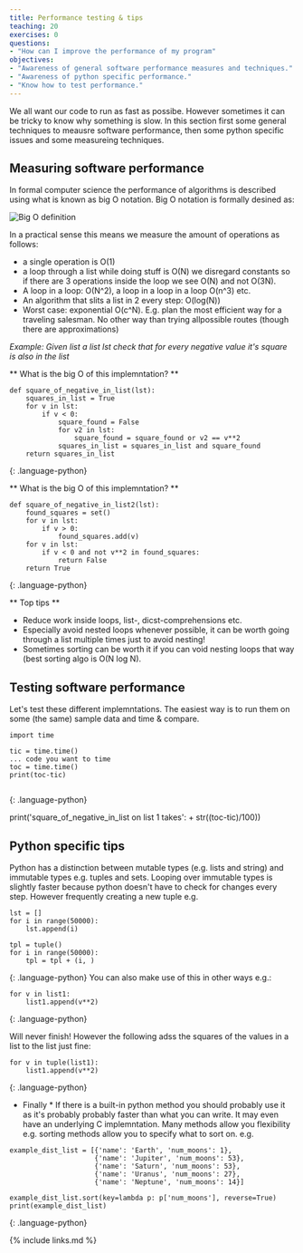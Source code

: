 ```yaml
---
title: Performance testing & tips
teaching: 20
exercises: 0
questions:
- "How can I improve the performance of my program"
objectives:
- "Awareness of general software performance measures and techniques."
- "Awareness of python specific performance."
- "Know how to test performance."
---
```


We all want our code to run as fast as possibe. However sometimes it can be tricky to know why something is slow. In this section first some general techniques to meausre software performance, then some python specific issues and some measureing techniques.

## Measuring software performance

In formal computer science the performance of algorithms is described using what is known as big O notation. 
Big O notation is formally desined as:

![Big O definition](https://mauricehendrix.github.io/reading-group-software-topics/fig/0_cyqWw3UxODl-wqJi.jpg)

In a practical sense this means we measure the amount of operations as follows:
- a single operation is O(1)
- a loop through a list while doing stuff is O(N) we disregard constants so if there are 3 operations inside the loop we see O(N) and not O(3N).
- A loop in a loop: O(N^2), a loop in a loop in a loop O(n^3) etc.
- An algorithm that slits a list in 2 every step: O(log(N))
- Worst case: exponential O(c^N). E.g. plan the most efficient way for a traveling salesman. No other way than trying allpossible routes (though there are approximations)

*Example: Given list a list lst check that for every negative value it's square is also in the list*

** What is the big O of this implemntation? **

~~~
def square_of_negative_in_list(lst):
    squares_in_list = True
    for v in lst:
        if v < 0:
            square_found = False
            for v2 in lst:
                square_found = square_found or v2 == v**2
            squares_in_list = squares_in_list and square_found
    return squares_in_list

~~~
{: .language-python}


** What is the big O of this implemntation? **
~~~
def square_of_negative_in_list2(lst):
    found_squares = set()
    for v in lst:
        if v > 0:
            found_squares.add(v)
    for v in lst:
        if v < 0 and not v**2 in found_squares:
            return False
    return True
~~~
{: .language-python}


** Top tips **

- Reduce work inside loops, list-, dicst-comprehensions etc.
- Especially avoid nested loops whenever possible, it can be worth going through a list multiple times just to avoid nesting!
- Sometimes sorting can be worth it if you can void nesting loops that way (best sorting algo is O(N log N).

## Testing software performance
Let's test these different implemntations. The easiest way is to run them on some (the same) sample data and time & compare.

~~~
import time

tic = time.time()
... code you want to time
toc = time.time()
print(toc-tic)
    
~~~
{: .language-python}

print('square_of_negative_in_list on list 1 takes': + str((toc-tic)/100))

## Python specific tips

Python has a distinction between mutable types (e.g. lists and string) and immutable types e.g. tuples and sets.
Looping over immutable types is slightly faster because python doesn't have to check for changes every step. However frequently creating a new tuple e.g. 

~~~
lst = []
for i in range(50000):
    lst.append(i)

tpl = tuple()
for i in range(50000):
    tpl = tpl + (i, )

~~~
{: .language-python}
You can also make use of this in other ways e.g.:

~~~
for v in list1:
    list1.append(v**2)
~~~
{: .language-python}

Will never finish! However the following adss the squares of the values in a list to the list just fine:

~~~
for v in tuple(list1):
    list1.append(v**2)
~~~
{: .language-python}

* Finally *
If there is a built-in python method you should probably use it as it's probably probably faster than what you can write. It may even have an underlying C implemntation. Many methods allow you flexibility e.g. sorting methods allow you to specify what to sort on. e.g.

~~~
example_dist_list = [{'name': 'Earth', 'num_moons': 1},
                     {'name': 'Jupiter', 'num_moons': 53},
                     {'name': 'Saturn', 'num_moons': 53},
                     {'name': 'Uranus', 'num_moons': 27},
                     {'name': 'Neptune', 'num_moons': 14}]

example_dist_list.sort(key=lambda p: p['num_moons'], reverse=True)
print(example_dist_list)
~~~
{: .language-python}

{% include links.md %}
